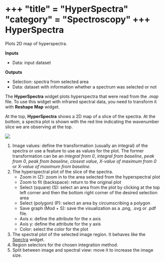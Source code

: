 +++
"title" = "HyperSpectra"
"category" = "Spectroscopy"
+++
HyperSpectra
============

Plots 2D map of hyperspectra.

**Inputs**

- Data: input dataset

**Outputs**

- Selection: spectra from selected area
- Data: dataset with information whether a spectrum was selected or not

The **HyperSpectra** widget plots hyperspectra that were read from the *.map* file. To use this widget with infrared spectral data, you need to transform it with **Reshape Map** widget.

At the top, **HyperSpectra** shows a 2D map of a slice of the spectra. At the bottom, a spectra plot is shown with the red line indicating the wavenumber slice we are observing at the top.

![](../images/HyperSpectra-stamped.png)

1. Image values: define the transformation (usually an integral) of the spectra or use a feature to use as values for the plot. The former transformation can be an *integral from 0*, *integral from baseline*, *peak from 0*, *peak from baseline*, *closest value*, *X-value of maximum from 0* or *X-value of maximum from baseline*.
2. The hyperspectral plot of the slice of the spectra.
   - Zoom in (Z): zoom in to the area selected from the hyperspectral plot
   - Zoom to fit (backspace): return to the original plot
   - Select (square) (S): select an area from the plot by clicking at the top left corner and then the bottom right corner of the desired selection area
   - Select (polygon) (P): select an area by circumscribing a polygon
   - Save graph (Mod + S): save the visualization as a .png, .svg or .pdf file.
   - Axis x: define the attribute for the x axis
   - Axis y: define the attribute for the y axis
   - Color: select the color for the plot
3. The spectral plot of the selected image region. It behaves like the [Spectra](../spectra/) widget.
4. Region selectors for the chosen integration method.
5. Split between image and spectral view: move it to increase the image size.

